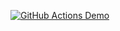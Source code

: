[![GitHub Actions Demo](https://github.com/davidpb246/David_Repositorio/actions/workflows/github-actions-demo.yml/badge.svg)](https://github.com/davidpb246/David_Repositorio/actions/workflows/github-actions-demo.yml)